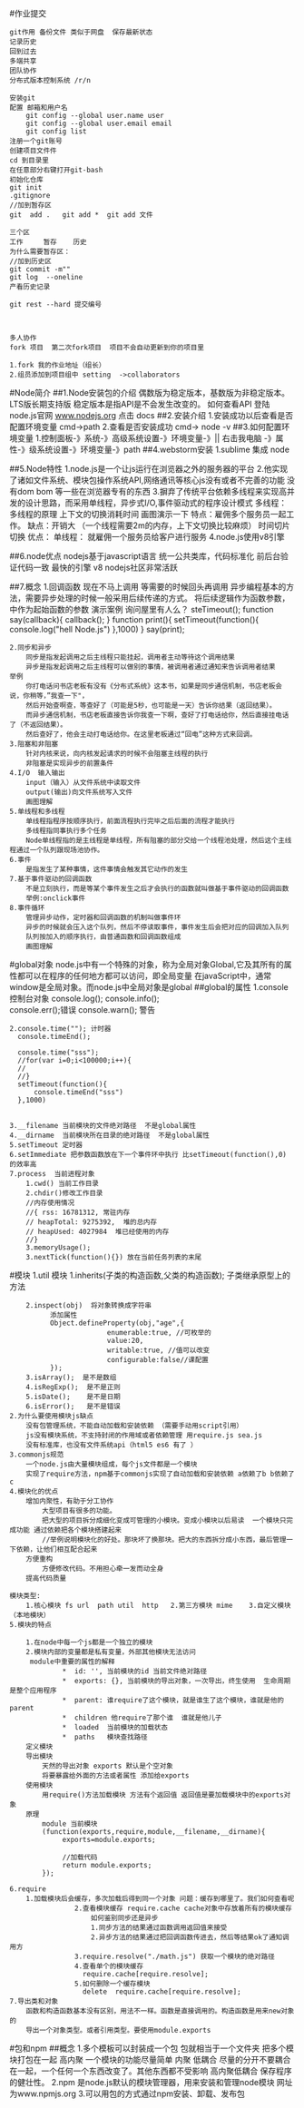 #作业提交
    
    git作用 备份文件 类似于网盘  保存最新状态
    记录历史 
    回到过去
    多端共享
    团队协作
    分布式版本控制系统 /r/n
    
    安装git
    配置 邮箱和用户名  
        git config --global user.name user
        git config --global user.email email
        git config list
    注册一个git账号
    创建项目文件件
    cd 到目录里
    在任意部分右键打开git-bash
    初始化仓库
    git init 
    .gitignore
    //加到暂存区
    git  add .   git add *  git add 文件
    
    三个区
    工作     暂存    历史
    为什么需要暂存区：
    //加到历史区
    git commit -m""
    git log  --oneline 
    产看历史记录
    
    git rest --hard 提交编号
    
    
    
    多人协作 
    fork 项目  第二次fork项目  项目不会自动更新到你的项目里
    
    1.fork 我的作业地址（组长） 
    2.组员添加到项目组中 setting  ->collaborators 


#Node简介
##1.Node安装包的介绍
    偶数版为稳定版本，基数版为非稳定版本。LTS版长期支持版
    稳定版本是指API是不会发生改变的。
    如何查看API
    登陆node.js官网 www.nodejs.org
    点击 docs
##2.安装介绍
    1.安装成功以后查看是否配置环境变量 cmd->path
    2.查看是否安装成功 cmd->  node -v
##3.如何配置环境变量
    1.控制面板-》系统-》高级系统设置-》环境变量-》|| 右击我电脑 -》属性-》级系统设置-》环境变量-》path
##4.webstorm安装
    1.sublime 集成 node


##5.Node特性
    1.node.js是一个让js运行在浏览器之外的服务器的平台
    2.他实现了诸如文件系统、模块包操作系统API,网络通讯等核心js没有或者不完善的功能 
     没有dom bom 等一些在浏览器专有的东西
    3.摒弃了传统平台依赖多线程来实现高并发的设计思路，而采用单线程，异步式I/O,事件驱动式的程序设计模式
        多线程： 多线程的原理  上下文的切换消耗时间 画图演示一下
            特点：雇佣多个服务员一起工作。
            缺点：开销大 （一个线程需要2m的内存，上下文切换比较麻烦） 时间切片切换
            优点：
        单线程：
            就雇佣一个服务员给客户进行服务
    4.node.js使用v8引擎
    
##6.node优点
    nodejs基于javascript语言
    统一公共类库，代码标准化  前后台验证代码一致
    最快的引擎 v8
    nodejs社区非常活跃
    
##7.概念
    1.回调函数  现在不马上调用 等需要的时候回头再调用
      异步编程基本的方法，需要异步处理的时候一般采用后续传递的方式。 
      将后续逻辑作为函数参数，中作为起始函数的参数
      演示案例 询问屋里有人么？ steTimeout();
    function say(callback){
        callback();
    }
    function print(){
        setTimeout(function(){
            console.log("hell Node.js")
        },1000)
    }
    say(print);
    
    2.同步和异步
        同步是指发起调用之后主线程只能挂起，调用者主动等待这个调用结果
        异步是指发起调用之后主线程可以做别的事情，被调用者通过通知来告诉调用者结果
    举例
        你打电话问书店老板有没有《分布式系统》这本书，如果是同步通信机制，书店老板会说，你稍等，”我查一下"，
        然后开始查啊查，等查好了（可能是5秒，也可能是一天）告诉你结果（返回结果）。
        而异步通信机制，书店老板直接告诉你我查一下啊，查好了打电话给你，然后直接挂电话了（不返回结果）。
        然后查好了，他会主动打电话给你。在这里老板通过“回电”这种方式来回调。
    3.阻塞和非阻塞
        针对内核来说，向内核发起请求的时候不会阻塞主线程的执行
        非阻塞是实现异步的前置条件
    4.I/O  输入输出
        input（输入）从文件系统中读取文件
        output(输出)向文件系统写入文件
        画图理解
    5.单线程和多线程
        单线程指程序按顺序执行，前面流程执行完毕之后后面的流程才能执行
        多线程指同事执行多个任务
        Node单线程指的是主线程是单线程，所有阻塞的部分交给一个线程池处理，然后这个主线程通过一个队列跟现场池协作。
    6.事件
        是指发生了某种事情，这件事情会触发其它动作的发生
    7.基于事件驱动的回调函数
        不是立刻执行，而是等某个事件发生之后才会执行的函数就叫做基于事件驱动的回调函数
        举例:onclick事件
    8.事件循环
        管理异步动作，定时器和回调函数的机制叫做事件环
        异步的时候就会压入这个队列，然后不停读取事件，事件发生后会把对应的回调加入队列
        队列按加入的顺序执行，由普通函数和回调函数组成
        画图理解
#global对象
    node.js中有一个特殊的对象，称为全局对象Global,它及其所有的属性都可以在程序的任何地方都可以访问，即全局变量
    在javaScript中，通常window是全局对象。而node.js中全局对象是global
##global的属性
    1.console 控制台对象
       console.log();
       console.info();  
       console.err();错误
       console.warn(); 警告

    2.console.time(""); 计时器
      console.timeEnd();
      
      console.time("sss");
      //for(var i=0;i<100000;i++){
      //
      //}
      setTimeout(function(){
          console.timeEnd("sss")
      },1000)
      

    3.__filename 当前模块的文件绝对路径  不是global属性  
    4.__dirname  当前模块所在目录的绝对路径  不是global属性
    5.setTimeout 定时器
    6.setImmediate 把参数函数放在下一个事件环中执行 比setTimeout(function(),0) 的效率高
    7.process  当前进程对象
        1.cwd() 当前工作目录
        2.chdir()修改工作目录
        //内存使用情况
        //{ rss: 16781312, 常驻内存
        // heapTotal: 9275392,  堆的总内存
        // heapUsed: 4027984  堆已经使用的内存 
        //}
        3.memoryUsage();  
        3.nextTick(function(){}) 放在当前任务列表的末尾
#模块
    1.util 模块
        1.inherits(子类的构造函数,父类的构造函数); 子类继承原型上的方法
          
        2.inspect(obj)  将对象转换成字符串
              添加属性
              Object.defineProperty(obj,"age",{
                            enumerable:true, //可枚举的
                            value:20,
                            writable:true, //值可以改变
                            configurable:false//课配置
              }); 
        3.isArray();  是不是数组
        4.isRegExp();  是不是正则
        5.isDate();    是不是日期  
        6.isError();   是不是错误
    2.为什么要使用模块js缺点
        没有包管理系统，不能自动加载和安装依赖 （需要手动用script引用） 
        js没有模块系统，不支持封闭的作用域或者依赖管理 用require.js sea.js
        没有标准库，也没有文件系统api（html5 es6 有了 ）
    3.commonjs规范
        一个node.js由大量模块组成，每个js文件都是一个模块
        实现了require方法，npm基于commonjs实现了自动加载和安装依赖 a依赖了b b依赖了c
    4.模块化的优点
        增加内聚性，有助于分工协作  
            大型项目有很多的功能。
            把大型的项目拆分成细化变成可管理的小模块。变成小模块以后易读  一个模块只完成功能 通过依赖把各个模块搭建起来 
            //举例说明模块化的好处。那块坏了换那块。把大的东西拆分成小东西，最后管理一下依赖，让他们相互配合起来
        方便重构 
            方便修改代码。不用担心牵一发而动全身
        提高代码质量
        
    模块类型:
        1.核心模块 fs url  path util  http   2.第三方模块 mime    3.自定义模块（本地模块）
    5.模块的特点
       
        1.在node中每一个js都是一个独立的模块
        2.模块内部的变量都是私有变量，外部其他模块无法访问
         module中重要的属性的解释
                 *  id: '', 当前模块的id 当前文件绝对路径
                 *  exports: {}, 当前模块的导出对象，一次导出，终生使用  生命周期是整个应用程序
                 *  parent: 谁require了这个模块，就是谁生了这个模块，谁就是他的parent
                 *  children 他require了那个谁  谁就是他儿子
                 *  loaded  当前模块的加载状态
                 *  paths   模块查找路径
        定义模块
        导出模块
            天然的导出对象 exports 默认是个空对象
            将要暴露给外面的方法或者属性 添加给exports
        使用模块
            用require()方法加载模块 方法有个返回值 返回值是要加载模块中的exports对象
        原理
            module 当前模块
            (function(exports,require,module,__filename,__dirname){
                 exports=module.exports;
                 
                 //加载代码
                 return module.exports;
            });
       
    6.require
        1.加载模块后会缓存，多次加载后得到同一个对象 问题：缓存到哪里了。我们如何查看呢
                    2.查看模块缓存 require.cache cache对象中存放着所有的模块缓存
                        如何鉴别同步还是异步
                        1.同步方法的结果通过函数调用返回值来接受
                        2.异步方法的结果通过把回调函数传进去，然后等结果ok了通知调用方
                    3.require.resolve("./math.js") 获取一个模块的绝对路径
                    4.查看单个的模块缓存
                      require.cache[require.resolve];
                    5.如何删除一个缓存模块
                      delete  require.cache[require.resolve];
    7.导出类和对象
        函数和构造函数基本没有区别，用法不一样。函数是直接调用的。构造函数是用来new对象的
        导出一个对象类型。或者引用类型。要使用module.exports

#包和npm
##概念
    1.多个模板可以封装成一个包 包就相当于一个文件夹 把多个模块打包在一起
    高内聚 一个模块的功能尽量简单 内聚 
    低耦合 尽量的分开不要耦合在一起，一个任何一个东西改变了。其他东西都不受影响
    高内聚低耦合 保存程序的健壮性。
    2.npm 是node.js默认的模块管理器，用来安装和管理node模块 网址为www.npmjs.org
    3.可以用包的方式通过npm安装、卸载、发布包
        

        
    
        
      
        